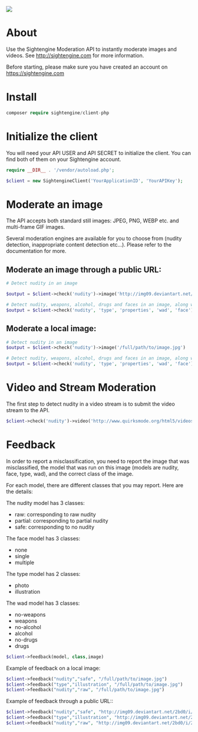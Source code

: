   <a href="https://travis-ci.org/Sightengine/client-php">
   <img src="https://travis-ci.org/Sightengine/client-php.svg?branch=master">
  </a>

# About

Use the Sightengine Moderation API to instantly moderate images and videos. See http://sightengine.com for more information.

Before starting, please make sure you have created an account on https://sightengine.com

# Install

```php
composer require sightengine/client-php
```

# Initialize the client

You will need your API USER and API SECRET to initialize the client. You can find both of them on your Sightengine account.
```php
require __DIR__ . '/vendor/autoload.php';

$client = new SightengineClient('YourApplicationID', 'YourAPIKey');
```

# Moderate an image

The API accepts both standard still images: JPEG, PNG, WEBP etc. and multi-frame GIF images.

Several moderation engines are available for you to choose from (nudity detection, inappropriate content detection etc...). Please refer to the documentation for more.

## Moderate an image through a public URL:

```php
# Detect nudity in an image

$output = $client->check('nudity')->image('http://img09.deviantart.net/2bd0/i/2009/276/c/9/magic_forrest_wallpaper_by_goergen.jpg')

# Detect nudity, weapons, alcohol, drugs and faces in an image, along with image properties and type
$output = $client->check('nudity', 'type', 'properties', 'wad', 'face')->image('http://img09.deviantart.net/2bd0/i/2009/276/c/9/magic_forrest_wallpaper_by_goergen.jpg')
```

## Moderate a local image:
```php
# Detect nudity in an image
$output = $client->check('nudity')->image('/full/path/to/image.jpg')

# Detect nudity, weapons, alcohol, drugs and faces in an image, along with image properties and type
$output = $client->check('nudity', 'type', 'properties', 'wad', 'face')->image('/full/path/to/image.jpg')
```

# Video and Stream Moderation
The first step to detect nudity in a video stream is to submit the video stream to the API.

```php
$client->check('nudity')->video('http://www.quirksmode.org/html5/videos/big_buck_bunny.webm', 'https://example.com/yourcallback')
```

# Feedback
In order to report a misclassification, you need to report the image that was misclassified, the model that was run on this image (models are nudity, face, type, wad), and the correct class of the image.

For each model, there are different classes that you may report. Here are the details:

The nudity model has 3 classes:
 * raw: corresponding to raw nudity
 * partial: corresponding to partial nudity
 * safe: corresponding to no nudity

The face model has 3 classes:
 * none
 * single
 * multiple
 
The type model has 2 classes:
* photo
* illustration

The wad model has 3 classes:
* no-weapons
* weapons
* no-alcohol
* alcohol
* no-drugs
* drugs
 
```php
$client->feedback(model, class,image)
```
Example of feedback on a local image:
```php
$client->feedback("nudity","safe", "/full/path/to/image.jpg")
$client->feedback("type","illustration", "/full/path/to/image.jpg")
$client->feedback("nudity","raw", "/full/path/to/image.jpg")
```
Example of feedback through a public URL::
```php
$client->feedback("nudity","safe", "http://img09.deviantart.net/2bd0/i/2009/276/c/9/magic_forrest_wallpaper_by_goergen.jpg")
$client->feedback("type","illustration", "http://img09.deviantart.net/2bd0/i/2009/276/c/9/magic_forrest_wallpaper_by_goergen.jpg")
$client->feedback("nudity","raw", "http://img09.deviantart.net/2bd0/i/2009/276/c/9/magic_forrest_wallpaper_by_goergen.jpg")
```
